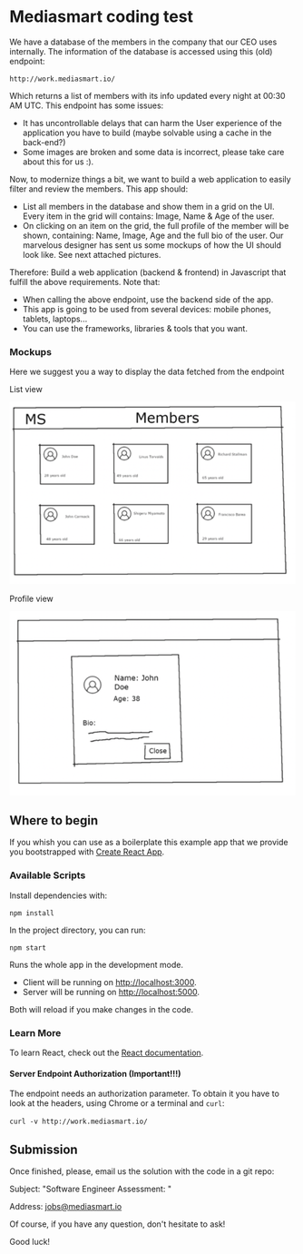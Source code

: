 # Mediasmart coding test

We have a database of the members in the company that our CEO uses internally. The information
of the database is accessed using this (old) endpoint:

```
http://work.mediasmart.io/
```

Which returns a list of members with its info updated every night at 00:30 AM UTC. This endpoint has some issues:
- It has uncontrollable delays that can harm the User experience of the application you have to build (maybe solvable using a cache in the back-end?)
- Some images are broken and some data is incorrect, please take care about this for us :).

Now, to modernize things a bit, we want to build a web application to easily filter and review the
members. This app should:

- List all members in the database and show them in a grid on the UI. Every item in the grid will
contains: Image, Name & Age of the user.
- On clicking on an item on the grid, the full profile of the member will be shown, containing:
Name, Image, Age and the full bio of the user.
Our marvelous designer has sent us some mockups of how the UI should look like. See next
attached pictures.

Therefore:
Build a web application (backend & frontend) in Javascript that fulfill the above requirements. Note
that:
- When calling the above endpoint, use the backend side of the app.
- This app is going to be used from several devices: mobile phones, tablets, laptops...
- You can use the frameworks, libraries & tools that you want.

### Mockups

Here we suggest you a way to display the data fetched from the endpoint

List view

![List view](./img/list-view.png)

Profile view

![Profile view](./img/profile-view.png)

## Where to begin
If you whish you can use as a boilerplate this example app that we provide you bootstrapped with [Create React App](https://github.com/facebook/create-react-app).

### Available Scripts

Install dependencies with:

```
npm install
```

In the project directory, you can run:

```
npm start
```

Runs the whole app in the development mode.

- Client will be running on [http://localhost:3000](http://localhost:3000).
- Server will be running on [http://localhost:5000](http://localhost:5000).

Both will reload if you make changes in the code.

### Learn More

To learn React, check out the [React documentation](https://reactjs.org/).

#### Server Endpoint Authorization (Important!!!)

The endpoint needs an authorization parameter. To obtain it you have to look at the headers, using Chrome or a terminal and `curl`:

`curl -v http://work.mediasmart.io/`

## Submission

Once finished, please, email us the solution with the code in a git repo:

Subject:
"Software Engineer Assessment: <your name>"

Address:
jobs@mediasmart.io

Of course, if you have any question, don't hesitate to ask!

Good luck!

